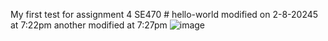 My first test for assignment 4 SE470 # hello-world
modified on 2-8-20245 at 7:22pm
another modified at 7:27pm
![image](https://github.com/Eliasg35/hello-world/assets/159221075/5228f0b4-fb84-45fa-a5dd-9a0e0a17d28b)

